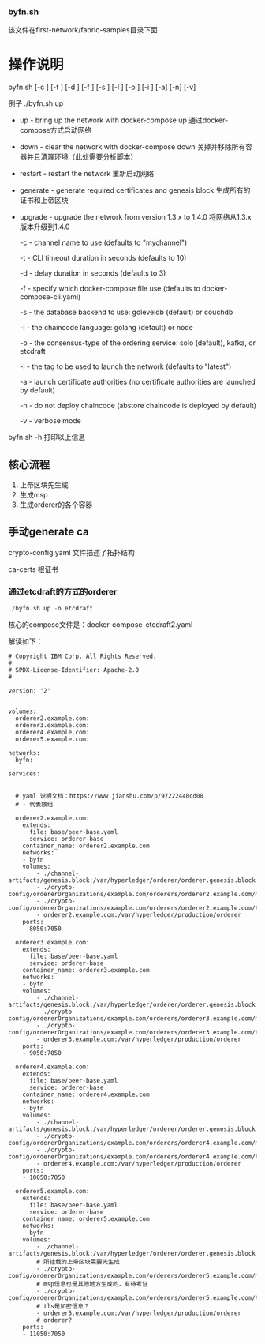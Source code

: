 ### byfn.sh

该文件在first-network/fabric-samples目录下面



# 操作说明

byfn.sh <mode> [-c <channel name>] [-t <timeout>] [-d <delay>] [-f <docker-compose-file>] [-s <dbtype>] [-l <language>] [-o <consensus-type>] [-i <imagetag>] [-a] [-n] [-v] 

<mode>  例子 ./byfn.sh up 

- up - bring up the network with docker-compose up 通过docker-compose方式启动网络

- down - clear the network with docker-compose down   关掉并移除所有容器并且清理环境（此处需要分析脚本）

- restart - restart the network   重新启动网络

- generate - generate required certificates and genesis block 生成所有的证书和上帝区块

- upgrade  - upgrade the network from version 1.3.x to 1.4.0 将网络从1.3.x版本升级到1.4.0


  -c <channel name> - channel name to use (defaults to \"mychannel\")

  -t <timeout> - CLI timeout duration in seconds (defaults to 10)

  -d <delay> - delay duration in seconds (defaults to 3)

  -f <docker-compose-file> - specify which docker-compose file use (defaults to docker-compose-cli.yaml)

  -s <dbtype> - the database backend to use: goleveldb (default) or couchdb

  -l <language> - the chaincode language: golang (default) or node

  -o <consensus-type> - the consensus-type of the ordering service: solo (default), kafka, or etcdraft

  -i <imagetag> - the tag to be used to launch the network (defaults to \"latest\")
  
  -a - launch certificate authorities (no certificate authorities are launched by default)

  -n - do not deploy chaincode (abstore chaincode is deployed by default)

  -v - verbose mode

byfn.sh -h 打印以上信息

## 核心流程

1. 上帝区块先生成
2. 生成msp
3. 生成orderer的各个容器

## 手动generate ca

crypto-config.yaml 文件描述了拓扑结构

ca-certs 根证书


### 通过etcdraft的方式的orderer

```a
./byfn.sh up -o etcdraft
```

核心的compose文件是：docker-compose-etcdraft2.yaml

解读如下：

```file
# Copyright IBM Corp. All Rights Reserved.
#
# SPDX-License-Identifier: Apache-2.0
#

version: '2'


volumes:
  orderer2.example.com:
  orderer3.example.com:
  orderer4.example.com:
  orderer5.example.com:

networks:
  byfn:

services:


  # yaml 说明文档：https://www.jianshu.com/p/97222440cd08
  # - 代表数组

  orderer2.example.com:
    extends:
      file: base/peer-base.yaml
      service: orderer-base
    container_name: orderer2.example.com
    networks:
    - byfn
    volumes:
        - ./channel-artifacts/genesis.block:/var/hyperledger/orderer/orderer.genesis.block
        - ./crypto-config/ordererOrganizations/example.com/orderers/orderer2.example.com/msp:/var/hyperledger/orderer/msp
        - ./crypto-config/ordererOrganizations/example.com/orderers/orderer2.example.com/tls/:/var/hyperledger/orderer/tls
        - orderer2.example.com:/var/hyperledger/production/orderer
    ports:
    - 8050:7050

  orderer3.example.com:
    extends:
      file: base/peer-base.yaml
      service: orderer-base
    container_name: orderer3.example.com
    networks:
    - byfn
    volumes:
        - ./channel-artifacts/genesis.block:/var/hyperledger/orderer/orderer.genesis.block
        - ./crypto-config/ordererOrganizations/example.com/orderers/orderer3.example.com/msp:/var/hyperledger/orderer/msp
        - ./crypto-config/ordererOrganizations/example.com/orderers/orderer3.example.com/tls/:/var/hyperledger/orderer/tls
        - orderer3.example.com:/var/hyperledger/production/orderer
    ports:
    - 9050:7050

  orderer4.example.com:
    extends:
      file: base/peer-base.yaml
      service: orderer-base
    container_name: orderer4.example.com
    networks:
    - byfn
    volumes:
        - ./channel-artifacts/genesis.block:/var/hyperledger/orderer/orderer.genesis.block
        - ./crypto-config/ordererOrganizations/example.com/orderers/orderer4.example.com/msp:/var/hyperledger/orderer/msp
        - ./crypto-config/ordererOrganizations/example.com/orderers/orderer4.example.com/tls/:/var/hyperledger/orderer/tls
        - orderer4.example.com:/var/hyperledger/production/orderer
    ports:
    - 10050:7050

  orderer5.example.com:
    extends:
      file: base/peer-base.yaml
      service: orderer-base
    container_name: orderer5.example.com
    networks:
    - byfn
    volumes:
        - ./channel-artifacts/genesis.block:/var/hyperledger/orderer/orderer.genesis.block
        # 所挂载的上帝区块需要先生成
        - ./crypto-config/ordererOrganizations/example.com/orderers/orderer5.example.com/msp:/var/hyperledger/orderer/msp
        # msp信息也是其他地方生成的，有待考证
        - ./crypto-config/ordererOrganizations/example.com/orderers/orderer5.example.com/tls/:/var/hyperledger/orderer/tls
        # tls是加密信息？
        - orderer5.example.com:/var/hyperledger/production/orderer
        # orderer?
    ports:
    - 11050:7050

```


